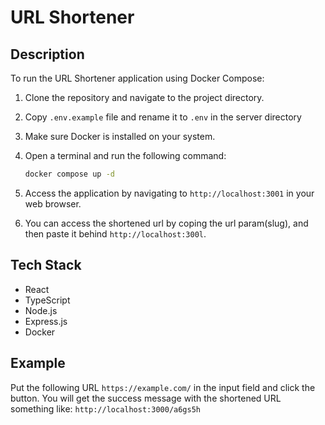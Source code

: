 # URL Shortener

## Description

To run the URL Shortener application using Docker Compose:

1. Clone the repository and navigate to the project directory.
2. Copy `.env.example` file and rename it to `.env` in the server directory
3. Make sure Docker is installed on your system.
4. Open a terminal and run the following command:

   ```bash
   docker compose up -d
   ```

5. Access the application by navigating to `http://localhost:3001` in your web browser.
6. You can access the shortened url by coping the url param(slug), and then paste it behind `http://localhost:300l`.

## Tech Stack

- React
- TypeScript
- Node.js
- Express.js
- Docker

## Example

Put the following URL `https://example.com/` in the input field and click the button.
You will get the success message with the shortened URL something like: `http://localhost:3000/a6gs5h`
